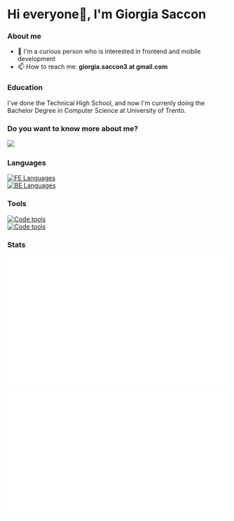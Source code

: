 # Hi everyone👋, I'm Giorgia Saccon

### About me
- 💬 I'm a curious person who is interested in frontend and mobile development
- 📫 How to reach me: **giorgia.saccon3 at gmail.com**

### Education
I've done the Technical High School, and now I'm currenly doing the Bachelor Degree in Computer Science at University of Trento.

### Do you want to know more about me?
<a href="https://www.linkedin.com/in/giorgia-saccon-9946b8235/">
    <img src="https://skillicons.dev/icons?i=linkedin" />
  </a>

### Languages
[![FE Languages](https://skillicons.dev/icons?i=html,css,angular)](https://skillicons.dev)
<br>
[![BE Languages](https://skillicons.dev/icons?i=c,cpp,java,rust,mysql,kotlin)](https://skillicons.dev)

### Tools
[![Code tools](https://skillicons.dev/icons?i=latex,figma)](https://skillicons.dev)
<br>
[![Code tools](https://skillicons.dev/icons?i=github,idea,clion,vscode,androidstudio)](https://skillicons.dev)

### Stats
![](https://raw.githubusercontent.com/GioGio31/github-stats/master/generated/overview.svg#gh-dark-mode-only)
![](https://raw.githubusercontent.com/GioGio31/github-stats/master/generated/languages.svg#gh-dark-mode-only)

<!--
**GioGio31/GioGio31** is a ✨ _special_ ✨ repository because its `README.md` (this file) appears on your GitHub profile.

Here are some ideas to get you started:

- 🔭 I’m currently working on ...
- 🌱 I’m currently learning ...
- 👯 I’m looking to collaborate on ...
- 🤔 I’m looking for help with ...
- 💬 Ask me about ...
- 📫 How to reach me: ...
- 😄 Pronouns: ...
- ⚡ Fun fact: ...
-->
